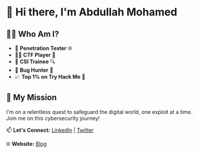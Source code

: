 # 👋 Hi there, I'm Abdullah Mohamed

## 🧑‍💻 Who Am I?

- 💼 **Penetration Tester** 🌐
- 🕵️‍♂️ **CTF Player** 🚩
- 🔬 **CSI Trainee** 🔍
- 🐛 **Bug Hunter** 🐜
- 📈 **Top 1% on Try Hack Me** 💯

## 🚀 My Mission

I'm on a relentless quest to safeguard the digital world, one exploit at a time. Join me on this cybersecurity journey!

📫 **Let's Connect:** [LinkedIn](https://www.linkedin.com/in/abdullah-emara) | [Twitter](https://twitter.com/0xMrMasry)

🌐 **Website:** [Blog](https://0xmrmasry.gitbook.io)
